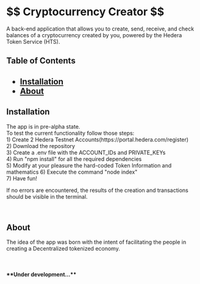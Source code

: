<h1 id="title">$$ Cryptocurrency Creator $$</h1>


<p>A back-end application that allows you to create, send, receive, and check balances of a cryptocurrency created by you, powered by the Hedera Token Service (HTS).</p>


<h2>Table of Contents<h2>
  
* [Installation](#Installation)
* [About](#about)


<h2 id="installation">Installation</h2>


<p>The app is in pre-alpha state.</br>
To test the current functionality follow those steps:</br>
1) Create 2 Hedera Testnet Accounts(https://portal.hedera.com/register)</br>
2) Download the repository</br>
3) Create a .env file with the ACCOUNT_IDs and PRIVATE_KEYs</br>
4) Run "npm install" for all the required dependencies</br>
5) Modify at your pleasure the hard-coded Token Information and mathematics
6) Execute the command "node index"</br>
7) Have fun!  <p>
If no errors are encountered, the results of the creation and transactions should be visible in the terminal.  <p>

<p>&nbsp</p>




<h2 id="about">About</h2>


<p>The idea of the app was born with the intent of facilitating the people in creating a Decentralized tokenized economy.<p>

<p>&nbsp</p>

<h4> **Under development...**
